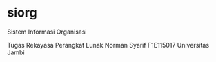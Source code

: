 # siorg
Sistem Informasi Organisasi

Tugas Rekayasa Perangkat Lunak
Norman Syarif
F1E115017
Universitas Jambi
